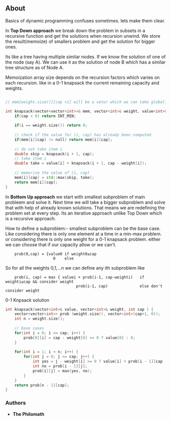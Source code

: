 ## About
Basics of dynamic programming confuses sometimes. lets make them clear.

In **Top Down approach** we break down the problem in subsets in a recursive function and get the solutions when recursion unwind. We store the result(memoize) of smallers problem and get the solution for bigger ones. 

Its like a tree having multiple similar nodes. If we know the solution of one of the node (say A). We can use it as the solution of node B which has a similar tree structure as of Node A.

Memoization array size depends on the recursion factors which varies on each recursion. like in a 0-1 knapsack the current remaining capacity and weights.

```cpp

// mem[weight.size()][cap +1] will be a vetor which we can take globally or pass as a reference

int knapsack(vector<vector<int>>& mem, vector<int>& weight, value<int>& value, int i, int cap) {
    if(cap < 0) return INT_MIN;
 
    if(i == weight.size()) return 0;
    
    // check if the value for (i, cap) has already been computed
    if(mem[i][cap] != null) return mem[i][cap];
    
    // do not take item i
    double skip = knapsack(i + 1, cap);
    // take item i
    double take = value[i] + knapsack(i + 1, cap - weight[i]);
    
    // memorize the value of (i, cap)
    mem[i][cap] = std::max(skip, take);
    return mem[i][cap];
}
```

In **Bottom Up approach** we start with smallest subproblem of main probleem and solve it. Next time we will take a bigger subproblem and solve that with help of already known solutions. That means we are redefining the problem set at every step. Its an iterative approach unlike Top Down which is a recursive approach.

How to define a subproblem:-
smallest subproblem can be the base case. Like considering there is only one element at a time in a min-max problem.
or considering there is only one weight for a 0-1 knapsack problem.
either we can choose that if our capacity allow or we can't.

```
    prob(0,cap) = {value0 if weight0≤cap 
                     0    else
```

So for all the weights 0,1,...n we can define any ith subproblem like

```
    prob(i, cap) = max { valuei + prob(i-1, cap-weighti)   if weighti≤cap && consider weight
                               prob(i-1, cap)              else don't consider weight
```

0-1 Knpsack solution

```cpp
int knapsack(vector<int>& value, vector<int>& weight, int cap ) {
    vector<vector<int>> prob (weight.size(), vector<int>(cap+1, 0));
    int n = weight.size();
    
    // base cases
    for(int i = 0; i <= cap; i++) {
        prob[0][i] = cap - weight[0] >= 0 ? value[0] : 0;
    }
    
    for(int i = 1; i < n; i++) {
        for(int j = 0; j <= cap; j++) {
            int yes = j - weight[i] >= 0 ? value[i] + prob[i - 1][cap - weight[i]] : INT_MIN;
            int no = prob[i - 1][j];
            prob[i][j] = max(yes, no);
        }
    }
    return prob[n - 1][cap];
}
```
### Authors

* **The Philomath**
